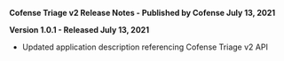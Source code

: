 **Cofense Triage v2 Release Notes - Published by Cofense July 13, 2021**


**Version 1.0.1 - Released July 13, 2021**

* Updated application description referencing Cofense Triage v2 API
